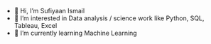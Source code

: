 - 👋 Hi, I’m Sufiyaan Ismail
- 👀 I’m interested in Data analysis / science work like Python, SQL, Tableau, Excel
- 🌱 I’m currently learning Machine Learning


<!---
kjasdfkjablk/kjasdfkjablk is a ✨ special ✨ repository because its `README.md` (this file) appears on your GitHub profile.
You can click the Preview link to take a look at your changes.
--->
